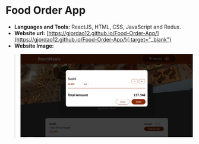 # Food Order App

* **Languages and Tools:** ReactJS, HTML, CSS, JavaScript and Redux.
* **Website url:** [https://gjordao12.github.io/Food-Order-App/](https://gjordao12.github.io/Food-Order-App/){:target="_blank"}
* **Website Image:**

> <img src="https://github.com/GJordao12/Food-Order-App/blob/main/image.png">
